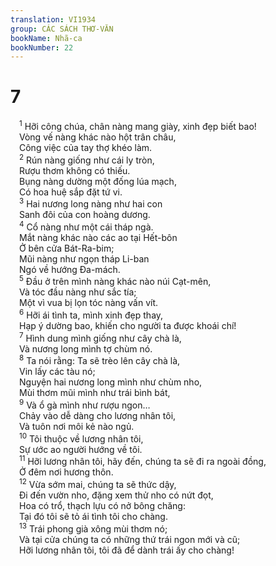 ```yaml
---
translation: VI1934
group: CÁC SÁCH THƠ-VĂN
bookName: Nhã-ca 
bookNumber: 22
---
```


<div class="title"><h1>7</h1></div>
<span class="verse nha_7_1"> <sup>1</sup> Hỡi công chúa, chân nàng mang giày, xinh đẹp biết bao! <br/> Vòng vế nàng khác nào hột trân châu, <br/> Công việc của tay thợ khéo làm. <br/></span>
<span class="verse nha_7_2"> <sup>2</sup> Rún nàng giống như cái ly tròn, <br/> Rượu thơm không có thiếu. <br/> Bụng nàng dường một đống lúa mạch, <br/> Có hoa huệ sắp đặt tứ vi. <br/></span>
<span class="verse nha_7_3"> <sup>3</sup> Hai nương long nàng như hai con <br/> Sanh đôi của con hoàng dương. <br/></span>
<span class="verse nha_7_4"> <sup>4</sup> Cổ nàng như một cái tháp ngà. <br/> Mắt nàng khác nào các ao tại Hết-bôn <br/> Ở bên cửa Bát-Ra-bim; <br/> Mũi nàng như ngọn tháp Li-ban <br/> Ngó về hướng Đa-mách. <br/></span>
<span class="verse nha_7_5"> <sup>5</sup> Đầu ở trên mình nàng khác nào núi Cạt-mên, <br/> Và tóc đầu nàng như sắc tía; <br/> Một vì vua bị lọn tóc nàng vấn vít. <br/></span>
<span class="verse nha_7_6"> <sup>6</sup> Hỡi ái tình ta, mình xinh đẹp thay, <br/> Hạp ý dường bao, khiến cho người ta được khoái chí! <br/></span>
<span class="verse nha_7_7"> <sup>7</sup> Hình dung mình giống như cây chà là, <br/> Và nương long mình tợ chùm nó. <br/></span>
<span class="verse nha_7_8"> <sup>8</sup> Ta nói rằng: Ta sẽ trèo lên cây chà là, <br/> Vin lấy các tàu nó; <br/> Nguyện hai nương long mình như chùm nho, <br/> Mùi thơm mũi mình như trái bình bát, <br/></span>
<span class="verse nha_7_9"> <sup>9</sup> Và ổ gà mình như rượu ngon… <br/> Chảy vào dễ dàng cho lương nhân tôi, <br/> Và tuôn nơi môi kẻ nào ngủ. <br/></span>
<span class="verse nha_7_10"> <sup>10</sup> Tôi thuộc về lương nhân tôi, <br/> Sự ước ao người hướng về tôi. <br/></span>
<span class="verse nha_7_11"> <sup>11</sup> Hỡi lương nhân tôi, hãy đến, chúng ta sẽ đi ra ngoài đồng, <br/> Ở đêm nơi hương thôn. <br/></span>
<span class="verse nha_7_12"> <sup>12</sup> Vừa sớm mai, chúng ta sẽ thức dậy, <br/> Đi đến vườn nho, đặng xem thử nho có nứt đọt, <br/> Hoa có trổ, thạch lựu có nở bông chăng: <br/> Tại đó tôi sẽ tỏ ái tình tôi cho chàng. <br/></span>
<span class="verse nha_7_13"> <sup>13</sup> Trái phong già xông mùi thơm nó; <br/> Và tại cửa chúng ta có những thứ trái ngon mới và cũ; <br/> Hỡi lương nhân tôi, tôi đã để dành trái ấy cho chàng! <br/> <br/></span>
